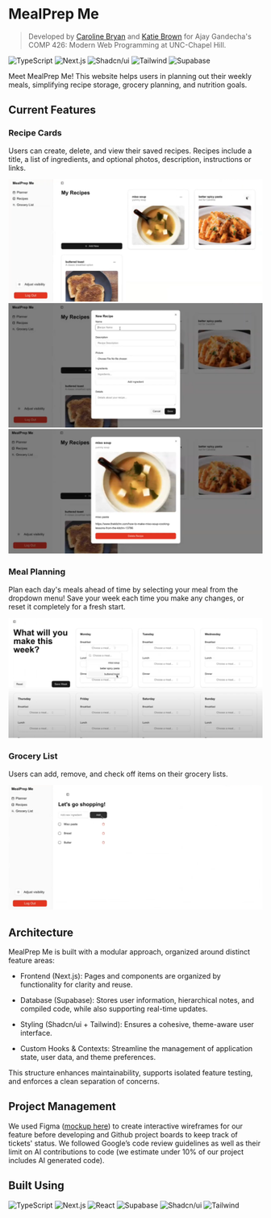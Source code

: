 # MealPrep Me

> Developed by [Caroline Bryan](https://github.com/cgbryan1) and [Katie Brown](https://github.com/kgbrown5) for Ajay Gandecha's COMP 426: Modern Web Programming at UNC-Chapel Hill.


![TypeScript](https://img.shields.io/badge/-TypeScript-05122A?style=flat&logo=typescript)
![Next.js](https://img.shields.io/badge/-Next.js-05122A?style=flat&logo=nextdotjs)
![Shadcn/ui](https://img.shields.io/badge/-Shadcn_UI-05122A?style=flat&logo=shadcnui)
![Tailwind](https://img.shields.io/badge/-Tailwind-05122A?style=flat&logo=tailwindcss)
![Supabase](https://img.shields.io/badge/-Supabase-05122A?style=flat&logo=supabase)

Meet MealPrep Me! This website helps users in planning out their weekly meals, simplifying recipe storage, grocery planning, and nutrition goals.

## Current Features

### Recipe Cards

Users can create, delete, and view their saved recipes. Recipes include a title, a list of ingredients, and optional photos, description, instructions or links.

![Recipe page](images/recipes.png)
![New recipe](images/new-recipe.png)
![View recipe](images/recipe-card.png)


### Meal Planning

Plan each day's meals ahead of time by selecting your meal from the dropdown menu! Save your week each time you make any changes, or reset it completely for a fresh start.

![Meal planner](images/planner.png)


### Grocery List

Users can add, remove, and check off items on their grocery lists.

![Grocery List](images/groceries.png)



## Architecture

MealPrep Me is built with a modular approach, organized around distinct feature areas:

* Frontend (Next.js): Pages and components are organized by functionality for clarity and reuse.

* Database (Supabase): Stores user information, hierarchical notes, and compiled code, while also supporting real-time updates.

* Styling (Shadcn/ui + Tailwind): Ensures a cohesive, theme-aware user interface.

* Custom Hooks & Contexts: Streamline the management of application state, user data, and theme preferences.

This structure enhances maintainability, supports isolated feature testing, and enforces a clean separation of concerns.

## Project Management
We used Figma ([mockup here](https://www.figma.com/design/34kaSJM9V8IHBJAV7wohMd/Comp426?node-id=2-287&t=I6Vzqogk3gwSAYMj-1)) to create interactive wireframes for our feature before developing and Github project boards to keep track of tickets' status. We followed Google’s code review guidelines as well as their limit on AI contributions to code (we estimate under 10% of our project includes AI generated code).

## Built Using

![TypeScript](https://img.shields.io/badge/-TypeScript-05122A?style=flat&logo=typescript)
![Next.js](https://img.shields.io/badge/-Next.js-05122A?style=flat&logo=nextdotjs)
![React](https://img.shields.io/badge/-React-05122A?style=flat&logo=react)
![Supabase](https://img.shields.io/badge/-Supabase-05122A?style=flat&logo=supabase)
![Shadcn/ui](https://img.shields.io/badge/-Shadcn_UI-05122A?style=flat&logo=shadcnui)
![Tailwind](https://img.shields.io/badge/-Tailwind-05122A?style=flat&logo=tailwindcss)
